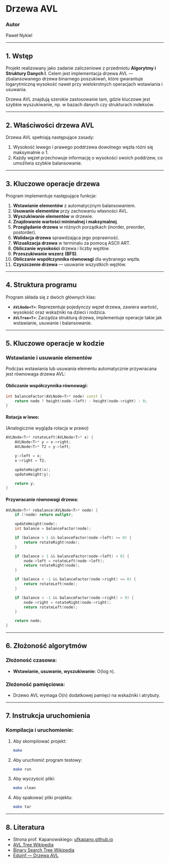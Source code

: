 # **Drzewa AVL**

### **Autor**
Paweł Nykiel

---

## **1. Wstęp**
Projekt realizowany jako zadanie zaliczeniowe z przedmiotu **Algorytmy i Struktury Danych I**. Celem jest implementacja drzewa AVL — zbalansowanego drzewa binarnego poszukiwań, które gwarantuje logarytmiczną wysokość nawet przy wielokrotnych operacjach wstawiania i usuwania.

Drzewa AVL znajdują szerokie zastosowanie tam, gdzie kluczowe jest szybkie wyszukiwanie, np. w bazach danych czy strukturach indeksów.

---

## **2. Właściwości drzewa AVL**
Drzewa AVL spełniają następujące zasady:
1. Wysokość lewego i prawego poddrzewa dowolnego węzła różni się maksymalnie o 1.
2. Każdy węzeł przechowuje informację o wysokości swoich poddrzew, co umożliwia szybkie balansowanie.

---

## **3. Kluczowe operacje drzewa**
Program implementuje następujące funkcje:

1. **Wstawianie elementów** z automatycznym balansowaniem.
2. **Usuwanie elementów** przy zachowaniu własności AVL.
3. **Wyszukiwanie elementów** w drzewie.
4. **Znajdowanie wartości minimalnej i maksymalnej**.
5. **Przeglądanie drzewa** w różnych porządkach (inorder, preorder, postorder).
6. **Walidacja drzewa** sprawdzająca jego poprawność.
7. **Wizualizacja drzewa** w terminalu za pomocą ASCII ART.
8. **Obliczanie wysokości** drzewa i liczby węzłów.
9. **Przeszukiwanie wszerz (BFS)**.
10. **Obliczanie współczynnika równowagi** dla wybranego węzła.
11. **Czyszczenie drzewa** — usuwanie wszystkich węzłów.

---

## **4. Struktura programu**

Program składa się z dwóch głównych klas:
- **`AVLNode<T>`**: Reprezentuje pojedynczy węzeł drzewa, zawiera wartość, wysokość oraz wskaźniki na dzieci i rodzica.
- **`AVLTree<T>`**: Zarządza strukturą drzewa, implementuje operacje takie jak wstawianie, usuwanie i balansowanie.

---

## **5. Kluczowe operacje w kodzie**
### **Wstawianie i usuwanie elementów**
Podczas wstawiania lub usuwania elementu automatycznie przywracana jest równowaga drzewa AVL:

#### **Obliczanie współczynnika równowagi:**
```cpp
int balanceFactor(AVLNode<T>* node) const {
    return node ? height(node->left) - height(node->right) : 0;
}
```

#### **Rotacja w lewo:**
(Analogicznie wygląda rotacja w prawo)
```cpp
AVLNode<T>* rotateLeft(AVLNode<T>* x) {
    AVLNode<T>* y = x->right;
    AVLNode<T>* T2 = y->left;

    y->left = x;
    x->right = T2;

    updateHeight(x);
    updateHeight(y);

    return y;
}
```

#### **Przywracanie równowagi drzewa:**
```cpp
AVLNode<T>* rebalance(AVLNode<T>* node) {
    if (!node) return nullptr;

    updateHeight(node);
    int balance = balanceFactor(node);

    if (balance > 1 && balanceFactor(node->left) >= 0) {
        return rotateRight(node);
    }

    if (balance > 1 && balanceFactor(node->left) < 0) {
        node->left = rotateLeft(node->left);
        return rotateRight(node);
    }

    if (balance < -1 && balanceFactor(node->right) <= 0) {
        return rotateLeft(node);
    }

    if (balance < -1 && balanceFactor(node->right) > 0) {
        node->right = rotateRight(node->right);
        return rotateLeft(node);
    }

    return node;
}
```

---

## **6. Złożoność algorytmów**

### **Złożoność czasowa:**
- **Wstawianie, usuwanie, wyszukiwanie:** O(log n).

### **Złożoność pamięciowa:**
- Drzewo AVL wymaga O(n) dodatkowej pamięci na wskaźniki i atrybuty.

---

## **7. Instrukcja uruchomienia**
### Kompilacja i uruchomienie:
1. Aby skompilować projekt:
   ```bash
   make
   ```

2. Aby uruchomić program testowy:
   ```bash
   make run
   ```

3. Aby wyczyścić pliki:
   ```bash
   make clean
   ```

4. Aby spakować pliki projektu:
   ```bash
   make tar
   ```

---

## **8. Literatura**
- Strona prof. Kapanowskiego: [ufkapano.github.io](https://ufkapano.github.io/)
- [AVL Tree  Wikipedia](https://en.wikipedia.org/wiki/AVL_tree)
- [Binary Search Tree Wikipedia](https://en.wikipedia.org/wiki/Binary_search_tree)
- [Eduinf — Drzewa AVL](https://eduinf.waw.pl/inf/alg/001_search/0119.php)
